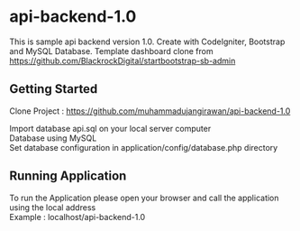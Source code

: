 # api-backend-1.0
This is sample api backend version 1.0. Create with CodeIgniter,  Bootstrap and MySQL Database.
Template dashboard clone from https://github.com/BlackrockDigital/startbootstrap-sb-admin

## Getting Started
Clone Project :
https://github.com/muhammadujangirawan/api-backend-1.0

Import database api.sql on your local server computer<br/>
Database using MySQL<br/>
Set database configuration in application/config/database.php directory<br/>

## Running Application
To run the Application please open your browser and call the application using the local address<br/>
Example : localhost/api-backend-1.0



